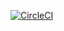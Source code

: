 [![CircleCI](https://circleci.com/gh/signetlabdei/rt-blocakge-manager.svg?style=shield&circle-token=<154c2fd537a19d280b41d416abd54feb3ef6962e>)](https://circleci.com/gh/signetlabdei/rt-blockage-manager)

